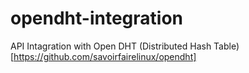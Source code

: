 # opendht-integration
API Intagration with Open DHT (Distributed Hash Table) [https://github.com/savoirfairelinux/opendht]
